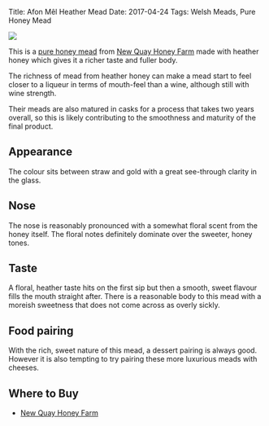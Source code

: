 Title: Afon Mêl Heather Mead
Date: 2017-04-24
Tags: Welsh Meads, Pure Honey Mead

![](/images/afon-mel-heather.jpg)

This is a [pure honey mead](/pure-honey-mead/) from
[New Quay Honey Farm](/new-quay-honey-farm/) made with heather honey which
gives it a richer taste and fuller body.

<!-- PELICAN_END_SUMMARY -->

The richness of mead from heather honey can make a mead start to feel closer
to a liqueur in terms of mouth-feel than a wine, although still with wine strength.

Their meads are also matured in casks for a process that takes two years
overall, so this is likely contributing to the smoothness and maturity of the
final product.

## Appearance

The colour sits between straw and gold with a great see-through clarity in the
glass.

## Nose

The nose is reasonably pronounced with a somewhat floral scent from the honey
itself. The floral notes definitely dominate over the sweeter, honey tones.

## Taste

A floral, heather taste hits on the first sip but then a smooth, sweet flavour
fills the mouth straight after. There is a reasonable body to this mead with
a moreish sweetness that does not come across as overly sickly.

## Food pairing

With the rich, sweet nature of this mead, a dessert pairing is always good.
However it is also
tempting to try pairing these more luxurious meads with cheeses.

## Where to Buy

* [New Quay Honey Farm](http://www.thehoneyfarm.co.uk/catalog_view.php?id=22)
